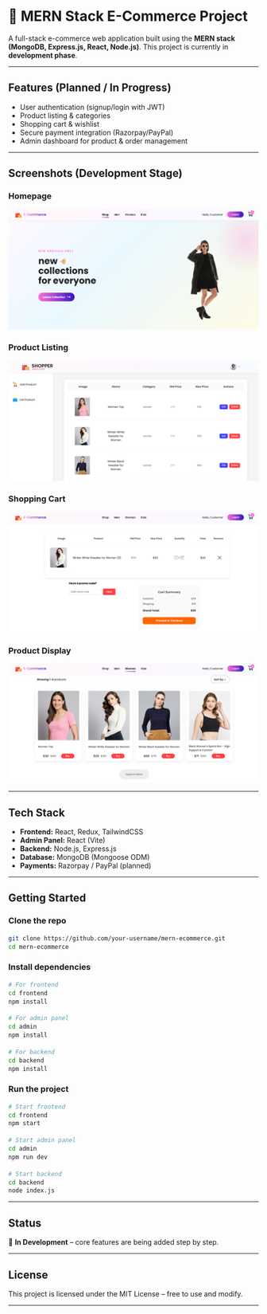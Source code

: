 # 🛒 MERN Stack E-Commerce Project

A full-stack e-commerce web application built using the **MERN stack (MongoDB, Express.js, React, Node.js)**.
This project is currently in **development phase**.

---

## Features (Planned / In Progress)

* User authentication (signup/login with JWT)
* Product listing & categories
* Shopping cart & wishlist
* Secure payment integration (Razorpay/PayPal)
* Admin dashboard for product & order management

---

## Screenshots (Development Stage)

### Homepage

![Screenshot of E-Commerce](Screenshots/Screenshot%202025-09-29%20231204.png)

### Product Listing

![Product Listing](https://raw.githubusercontent.com/devansh2991/E-Commerce/ed0f1bc8fe18a02894050b2f7bca1ba14e5b739e/Screenshots/Screenshot%202025-09-29%20231138.png)

### Shopping Cart

![Cart](https://raw.githubusercontent.com/devansh2991/E-Commerce/ed0f1bc8fe18a02894050b2f7bca1ba14e5b739e/Screenshots/Screenshot%202025-09-29%20231232.png)

### Product Display

![Product Display](https://raw.githubusercontent.com/devansh2991/E-Commerce/ed0f1bc8fe18a02894050b2f7bca1ba14e5b739e/Screenshots/Screenshot%202025-09-29%20231223.png)


---

## Tech Stack

* **Frontend:** React, Redux, TailwindCSS
* **Admin Panel:** React (Vite)
* **Backend:** Node.js, Express.js
* **Database:** MongoDB (Mongoose ODM)
* **Payments:** Razorpay / PayPal (planned)

---

## Getting Started

### Clone the repo

```bash
git clone https://github.com/your-username/mern-ecommerce.git
cd mern-ecommerce
```

### Install dependencies

```bash
# For frontend
cd frontend
npm install

# For admin panel
cd admin
npm install

# For backend
cd backend
npm install
```

### Run the project

```bash
# Start frontend
cd frontend
npm start

# Start admin panel
cd admin
npm run dev

# Start backend
cd backend
node index.js
```

---

## Status

🔧 **In Development** – core features are being added step by step.

---

## License

This project is licensed under the MIT License – free to use and modify.

---
